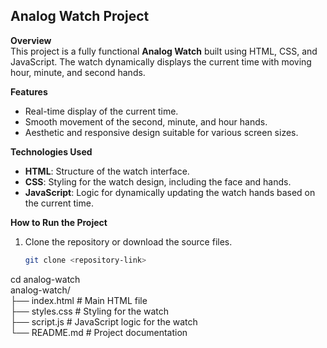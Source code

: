 ## ****Analog Watch Project****

**Overview**  
This project is a fully functional **Analog Watch** built using HTML, CSS, and JavaScript. The watch dynamically displays the current time with moving hour, minute, and second hands.  

**Features**  
- Real-time display of the current time.  
- Smooth movement of the second, minute, and hour hands.  
- Aesthetic and responsive design suitable for various screen sizes.  

**Technologies Used**  
- **HTML**: Structure of the watch interface.  
- **CSS**: Styling for the watch design, including the face and hands.  
- **JavaScript**: Logic for dynamically updating the watch hands based on the current time.  

**How to Run the Project**  
1. Clone the repository or download the source files.  
   ```bash  
   git clone <repository-link>  

cd analog-watch  <br>
analog-watch/  
├── index.html         # Main HTML file  
├── styles.css         # Styling for the watch  
├── script.js          # JavaScript logic for the watch  
└── README.md          # Project documentation  

